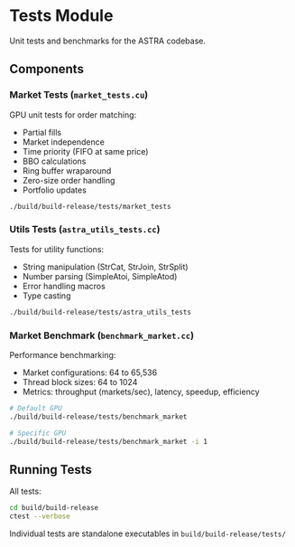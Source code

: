 # Tests Module

Unit tests and benchmarks for the ASTRA codebase.

## Components

### Market Tests (`market_tests.cu`)

GPU unit tests for order matching:
- Partial fills
- Market independence
- Time priority (FIFO at same price)
- BBO calculations
- Ring buffer wraparound
- Zero-size order handling
- Portfolio updates

```bash
./build/build-release/tests/market_tests
```

### Utils Tests (`astra_utils_tests.cc`)

Tests for utility functions:
- String manipulation (StrCat, StrJoin, StrSplit)
- Number parsing (SimpleAtoi, SimpleAtod)
- Error handling macros
- Type casting

```bash
./build/build-release/tests/astra_utils_tests
```

### Market Benchmark (`benchmark_market.cc`)

Performance benchmarking:
- Market configurations: 64 to 65,536
- Thread block sizes: 64 to 1024
- Metrics: throughput (markets/sec), latency, speedup, efficiency

```bash
# Default GPU
./build/build-release/tests/benchmark_market

# Specific GPU
./build/build-release/tests/benchmark_market -i 1
```

## Running Tests

All tests:
```bash
cd build/build-release
ctest --verbose
```

Individual tests are standalone executables in `build/build-release/tests/`